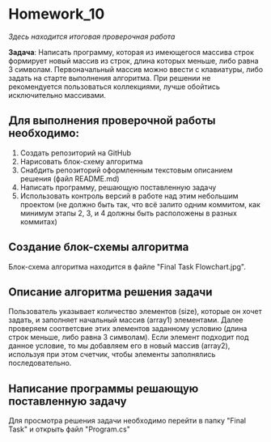 # Homework_10
_Здесь находится итоговая проверочная работа_


**Задача**: Написать программу, которая из имеющегося массива строк формирует новый массив из строк, длина которых меньше, либо равна 3 символам. Первоначальный массив можно ввести с клавиатуры, либо задать на старте выполнения алгоритма. При решении не рекомендуется пользоваться коллекциями, лучше обойтись исключительно массивами.

## Для выполнения проверочной работы необходимо:

1. Создать репозиторий на GitHub
2. Нарисовать блок-схему алгоритма
3. Снабдить репозиторий оформленным текстовым описанием решения (файл README.md)
4. Написать программу, решающую поставленную задачу
5. Использовать контроль версий в работе над этим небольшим проектом (не должно быть так, что всё залито одним коммитом, как минимум этапы 2, 3, и 4 должны быть расположены в разных коммитах)

## Создание блок-схемы алгоритма

Блок-схема алгоритма находится в файле "Final Task Flowchart.jpg".

## Описание алгоритма решения задачи

Пользователь указывает количество элементов (size), которые он хочет задать, и заполняет начальный массив (array1) элементами.
Далее проверяем соответсвие этих элементов заданному условию (длина строк меньше, либо равна 3 символам). Если элемент подходит под данное условие, то мы
добавляем его в новый массив (array2), используя при этом счетчик, чтобы элементы заполнялись последовательно.


## Написание программы решающую поставленную задачу

Для просмотра решения задачи необходимо перейти в папку "Final Task" и открыть файл "Program.cs"
